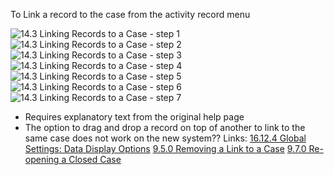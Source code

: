 To Link a record to the case from the activity record menu

![14.3 Linking Records to a Case - step 1](14.3_Linking_Records_to_a_Case_im_1.png)
![14.3 Linking Records to a Case - step 2](14.3_Linking_Records_to_a_Case_im_2.png)
![14.3 Linking Records to a Case - step 3](14.3_Linking_Records_to_a_Case_im_3.png)
![14.3 Linking Records to a Case - step 4](14.3_Linking_Records_to_a_Case_im_4.png)
![14.3 Linking Records to a Case - step 5](14.3_Linking_Records_to_a_Case_im_5.png)
![14.3 Linking Records to a Case - step 6](14.3_Linking_Records_to_a_Case_im_6.png)
![14.3 Linking Records to a Case - step 7](14.3_Linking_Records_to_a_Case_im_7.png)

- Requires explanatory text from the original help page
- The option to drag and drop a record on top of another to link to the same case does not work on the new system??
Links:
[16.12.4 Global Settings: Data Display Options](https://lamplight.online/en/help/index/p/16.12.4)
[9.5.0 Removing a Link to a Case](https://lamplight.online/en/help/index//p/9.5.0)
[9.7.0 Re-opening a Closed Case](https://lamplight.online/en/help/index//p/9.7.0)
